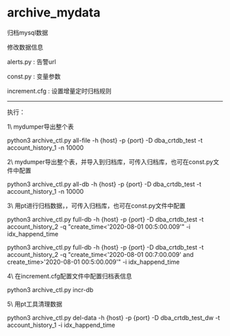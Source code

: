 # archive_mydata
归档mysql数据

修改数据信息

alerts.py : 告警url

const.py : 变量参数

increment.cfg : 设置增量定时归档规则

---------------------------------
执行：

1\  mydumper导出整个表

python3 archive_ctl.py all-file -h {host} -p {port} -D dba_crtdb_test -t account_history_1 -n 10000

2\ mydumper导出整个表，并导入到归档库，可传入归档库，也可在const.py文件中配置

python3 archive_ctl.py all-db -h {host} -p {port} -D dba_crtdb_test -t account_history_1 -n 10000


3\ 用pt进行归档数据，，可传入归档库，也可在const.py文件中配置

python3 archive_ctl.py full-db  -h {host} -p {port} -D dba_crtdb_test -t account_history_2 -q "create_time<'2020-08-01 00:5:00.009'" -i idx_happend_time

python3 archive_ctl.py full-db  -h {host} -p {port} -D dba_crtdb_test -t account_history_2 -q "create_time<'2020-08-01 00:7:00.009' and create_time>'2020-08-01 00:5:00.009'" -i idx_happend_time

4\ 在increment.cfg配置文件中配置归档表信息

python3 archive_ctl.py incr-db

5\ 用pt工具清理数据

python3 archive_ctl.py del-data -h {host} -p {port}  -D dba_crtdb_test_dw -t account_history_1 -i idx_happend_time
